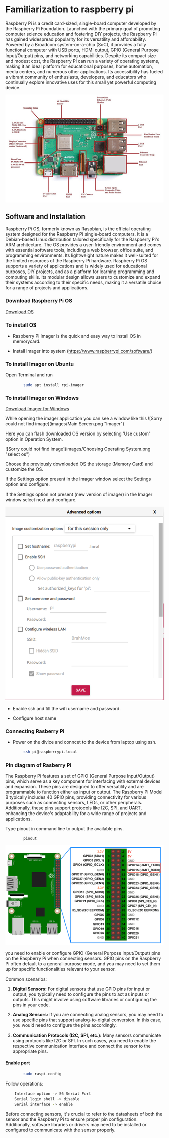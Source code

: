 # Familiarization to raspberry pi
Raspberry Pi is a credit card-sized, single-board computer developed by the Raspberry Pi Foundation. Launched with the primary goal of promoting computer science education and fostering DIY projects, the Raspberry Pi has gained widespread popularity for its versatility and affordability. Powered by a Broadcom system-on-a-chip (SoC), it provides a fully functional computer with USB ports, HDMI output, GPIO (General Purpose Input/Output) pins, and networking capabilities. Despite its compact size and modest cost, the Raspberry Pi can run a variety of operating systems, making it an ideal platform for educational purposes, home automation, media centers, and numerous other applications. Its accessibility has fueled a vibrant community of enthusiasts, developers, and educators who continually explore innovative uses for this small yet powerful computing device.

![Sorry could not find image](images/rpi.png "Raspberry Pi")

## Software and Installation

Raspberry Pi OS, formerly known as Raspbian, is the official operating system designed for the Raspberry Pi single-board computers. It is a Debian-based Linux distribution tailored specifically for the Raspberry Pi's ARM architecture. The OS provides a user-friendly environment and comes with essential software tools, including a web browser, office suite, and programming environments. Its lightweight nature makes it well-suited for the limited resources of the Raspberry Pi hardware. Raspberry Pi OS supports a variety of applications and is widely used for educational purposes, DIY projects, and as a platform for learning programming and computing skills. Its modular design allows users to customize and expand their systems according to their specific needs, making it a versatile choice for a range of projects and applications.

### Download Raspberry Pi OS 

[Download OS](https://downloads.raspberrypi.org/raspbian/images/raspbian-2020-02-14/2020-02-13-raspbian-buster.zip) 

### To install OS

* Raspberry Pi Imager is the quick and easy way to install OS in memorycard.

* Install Imager into system (https://www.raspberrypi.com/software/)

### To install Imager on **Ubuntu**

Open Terminal and run

``` bash
        sudo apt install rpi-imager
```
### To install Imager on **Windows**
[Download Imager for Windows](https://downloads.raspberrypi.org/imager/imager_latest.exe)

While opening the imager application you can see a window like this
![Sorry could not find image](images/Main Screen.png "Imager")

Here you can flash downloaded OS version by selecting 'Use custom' option in Operation System.

![Sorry could not find image](images/Choosing Operating System.png "select os")

Choose the previously downloaded OS the storage (Memory Card) and customize the OS.

If the Settings option present in the Imager window select the Settings option and configure.  

If the Settings option not present (new version of imager) in the Imager window select next and configure.

![Sorry could not find image](images/osc.png "Imager")

+ Enable ssh and fill the wifi username and password.

+ Configure host name

### Connecting Rasberry Pi

+ Power on the divice and conncet to the device from laptop using ssh.

 
``` bash
        ssh pi@raspberrypi.local
```

### Pin diagram of Rasberry Pi

The Raspberry Pi features a set of GPIO (General Purpose Input/Output) pins, which serve as a key component for interfacing with external devices and expansion. These pins are designed to offer versatility and are programmable to function either as input or output. The Raspberry Pi Model B typically includes 40 GPIO pins, providing connectivity for various purposes such as connecting sensors, LEDs, or other peripherals. Additionally, these pins support protocols like I2C, SPI, and UART, enhancing the device's adaptability for a wide range of projects and applications.

Type pinout in command line to output the available pins.
``` bash
        pinout
```

![Sorry could not find image](images/pins.png "Raspberry Pi")


you need to enable or configure GPIO (General Purpose Input/Output) pins on the Raspberry Pi when connecting sensors. GPIO pins on the Raspberry Pi often default to a general-purpose mode, and you may need to set them up for specific functionalities relevant to your sensor.

Common scenarios:

1. **Digital Sensors:** For digital sensors that use GPIO pins for input or output, you typically need to configure the pins to act as inputs or outputs. This might involve using software libraries or configuring the pins in your code.

2. **Analog Sensors:** If you are connecting analog sensors, you may need to use specific pins that support analog-to-digital conversion. In this case, you would need to configure the pins accordingly.

3. **Communication Protocols (I2C, SPI, etc.):** Many sensors communicate using protocols like I2C or SPI. In such cases, you need to enable the respective communication interface and connect the sensor to the appropriate pins.


#### Enable port

``` bash
        sudo raspi-config
```

Follow operations:

``` bash
    Interface option -> S6 Serial Port
    Serial login shell -> disable
    Serial interface -> enable
```

Before connecting sensors, it's crucial to refer to the datasheets of both the sensor and the  Raspberry Pi to ensure proper pin configuration. Additionally, software libraries or drivers may need to be installed or configured to communicate with the sensor properly.

